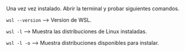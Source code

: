 
Una vez vez instalado. Abrir la terminal y probar siguientes comandos.

`wsl --version` --> Version de WSL.

`wsl -l` --> Muestra las distribuciones de Linux instaladas.

`wsl -l -o` --> Muestra distribuciones disponibles para instalar.


